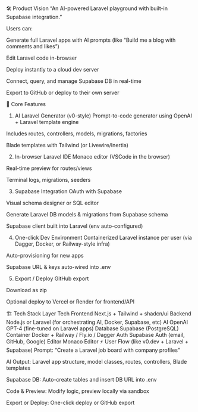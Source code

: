 🛠️ Product Vision
“An AI-powered Laravel playground with built-in Supabase integration.”

Users can:

Generate full Laravel apps with AI prompts (like “Build me a blog with comments and likes”)

Edit Laravel code in-browser

Deploy instantly to a cloud dev server

Connect, query, and manage Supabase DB in real-time

Export to GitHub or deploy to their own server

🧩 Core Features
1. AI Laravel Generator (v0-style)
Prompt-to-code generator using OpenAI + Laravel template engine

Includes routes, controllers, models, migrations, factories

Blade templates with Tailwind (or Livewire/Inertia)

2. In-browser Laravel IDE
Monaco editor (VSCode in the browser)

Real-time preview for routes/views

Terminal logs, migrations, seeders

3. Supabase Integration
OAuth with Supabase

Visual schema designer or SQL editor

Generate Laravel DB models & migrations from Supabase schema

Supabase client built into Laravel (env auto-configured)

4. One-click Dev Environment
Containerized Laravel instance per user (via Dagger, Docker, or Railway-style infra)

Auto-provisioning for new apps

Supabase URL & keys auto-wired into .env

5. Export / Deploy
GitHub export

Download as zip

Optional deploy to Vercel or Render for frontend/API

🏗️ Tech Stack
Layer	Tech
Frontend	Next.js + Tailwind + shadcn/ui
Backend	Node.js or Laravel (for orchestrating AI, Docker, Supabase, etc)
AI	OpenAI GPT-4 (fine-tuned on Laravel apps)
Database	Supabase (PostgreSQL)
Container	Docker + Railway / Fly.io / Dagger
Auth	Supabase Auth (email, GitHub, Google)
Editor	Monaco Editor
⚡ User Flow (like v0.dev + Laravel + Supabase)
Prompt: “Create a Laravel job board with company profiles”

AI Output: Laravel app structure, model classes, routes, controllers, Blade templates

Supabase DB: Auto-create tables and insert DB URL into .env

Code & Preview: Modify logic, preview locally via sandbox

Export or Deploy: One-click deploy or GitHub export
